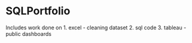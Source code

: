 # SQLPortfolio

Includes work done on 1. excel - cleaning dataset 2. sql code  3. tableau - public dashboards 
